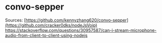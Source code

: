 # convo-sepper

Sources:
[https://github.com/kennyzhang620/convo-sepper](https://github.com/cracker0dks/nodeJsVoip)
https://stackoverflow.com/questions/30957587/can-i-stream-microphone-audio-from-client-to-client-using-nodejs
